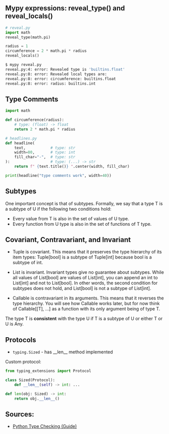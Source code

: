 ## Mypy expressions: reveal_type() and reveal_locals()

```python
# reveal.py
import math
reveal_type(math.pi)

radius = 1
circumference = 2 * math.pi * radius
reveal_locals()
```

```bash
$ mypy reveal.py
reveal.py:4: error: Revealed type is 'builtins.float'
reveal.py:8: error: Revealed local types are:
reveal.py:8: error: circumference: builtins.float
reveal.py:8: error: radius: builtins.int
```

## Type Comments

```python
import math

def circumference(radius):
    # type: (float) -> float
    return 2 * math.pi * radius

# headlines.py
def headline(
    text,           # type: str
    width=80,       # type: int
    fill_char="-",  # type: str
):                  # type: (...) -> str
    return f" {text.title()} ".center(width, fill_char)

print(headline("type comments work", width=40))
```

## Subtypes

One important concept is that of subtypes. Formally, we say that a type T is a subtype of U if the following two conditions hold:
- Every value from T is also in the set of values of U type.
- Every function from U type is also in the set of functions of T type.

## Covariant, Contravariant, and Invariant

- Tuple is covariant. This means that it preserves the type hierarchy of its item types: Tuple[bool] is a subtype of Tuple[int] because bool is a subtype of int.

- List is invariant. Invariant types give no guarantee about subtypes. While all values of List[bool] are values of List[int], you can append an int to List[int] and not to List[bool]. In other words, the second condition for subtypes does not hold, and List[bool] is not a subtype of List[int].

- Callable is contravariant in its arguments. This means that it reverses the type hierarchy. You will see how Callable works later, but for now think of Callable[[T], ...] as a function with its only argument being of type T.

The type T is **consistent** with the type U if T is a subtype of U or either T or U is Any.

## Protocols

- `typing.Sized` - has \_\_len\_\_ method implemented

Custom protocol:

```python
from typing_extensions import Protocol

class Sized(Protocol):
    def __len__(self) -> int: ...

def len(obj: Sized) -> int:
    return obj.__len__()
```

## Sources:

- [Python Type Checking (Guide)](https://realpython.com/python-type-checking/)
